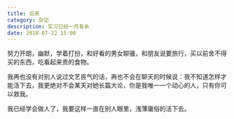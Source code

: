 ```yaml
---
title: 后来
category: 杂记
description: 实习已经一月有余
date: 2018-07-22 15:00
---
```


努力开朗，幽默，学着打扮，和好看的男女聊骚，和朋友说要旅行，买以前舍不得买的东西，吃看起来贵的食物。

我再也没有对别人说过文艺丧气的话，再也不会在聊天的时候说：我不知道怎样才能活下去，我更绝对不会某天对她长篇大论，你是我唯一一个动心的人，只有你可以救我。

我已经学会做人了，我要这样一直在别人眼里，浅薄庸俗的活下去。